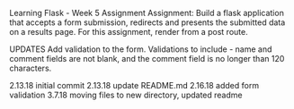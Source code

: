 Learning Flask - Week 5 Assignment 
Assignment: Build a flask application that accepts a form submission, redirects and presents the submitted data on a results page. For this assignment, render from a post route.

UPDATES
Add validation to the form. Validations to include - name and comment fields are not blank, and the comment field is no longer than 120 characters.

2.13.18 initial commit
2.13.18 update README.md
2.16.18 added form validation
3.7.18 moving files to new directory, updated readme